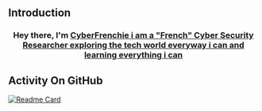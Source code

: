 ## Introduction

<h3 align="center">Hey there, I'm <a href="https://github.com/CyberFrenchie">CyberFrenchie i am a "French" Cyber Security Researcher exploring the tech world everyway i can and learning everything i can</a></h3>

## Activity On GitHub

[![Readme Card](https://github-readme-stats.vercel.app/api?username=CyberFrenchie&show_icons=true&theme=react&rank_icon=github&card_width=475)](https://github.com/CyberFrenchie/github-readme-stats)
